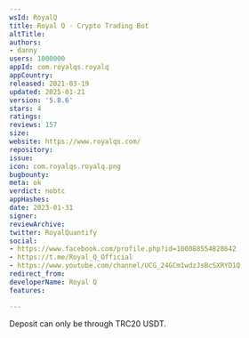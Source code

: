 ```yaml
---
wsId: RoyalQ
title: Royal Q - Crypto Trading Bot
altTitle: 
authors:
- danny
users: 1000000
appId: com.royalqs.royalq
appCountry: 
released: 2021-03-19
updated: 2025-01-21
version: '5.8.6'
stars: 4
ratings: 
reviews: 157
size: 
website: https://www.royalqs.com/
repository: 
issue: 
icon: com.royalqs.royalq.png
bugbounty: 
meta: ok
verdict: nobtc
appHashes: 
date: 2023-01-31
signer: 
reviewArchive: 
twitter: RoyalQuantify
social:
- https://www.facebook.com/profile.php?id=100088554828642
- https://t.me/Royal_Q_Official
- https://www.youtube.com/channel/UCG_24GCm1wdzJsBcSXRYD1Q
redirect_from: 
developerName: Royal Q
features: 

---
```


Deposit can only be through TRC20 USDT. 